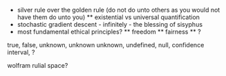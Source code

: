 * silver rule over the golden rule (do not do unto others as you would not have them do unto you)
** existential vs universal quantification
* stochastic gradient descent - infinitely - the blessing of sisyphus
* most fundamental ethical principles?
** freedom
** fairness
** ?

true, false, unknown, unknown unknown, undefined, null, confidence interval, ?

wolfram rulial space?
